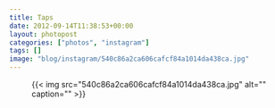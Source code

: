 ```yaml
---
title: Taps
date: 2012-09-14T11:38:53+00:00
layout: photopost
categories: ["photos", "instagram"]
tags: []
image: "blog/instagram/540c86a2ca606cafcf84a1014da438ca.jpg"
---
```


<figure class="photo photo--square">
  {{< img src="540c86a2ca606cafcf84a1014da438ca.jpg" alt="" caption="" >}}

</figure>


